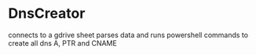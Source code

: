DnsCreator
==========

connects to a gdrive sheet parses data and runs powershell commands to create all dns A, PTR and CNAME
